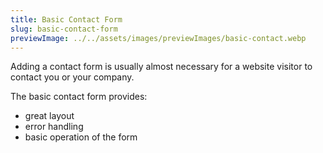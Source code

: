 ```yaml
---
title: Basic Contact Form
slug: basic-contact-form
previewImage: ../../assets/images/previewImages/basic-contact.webp
---
```


Adding a contact form is usually almost necessary for a website visitor to contact you or your company.

The basic contact form provides:

- great layout
- error handling
- basic operation of the form
